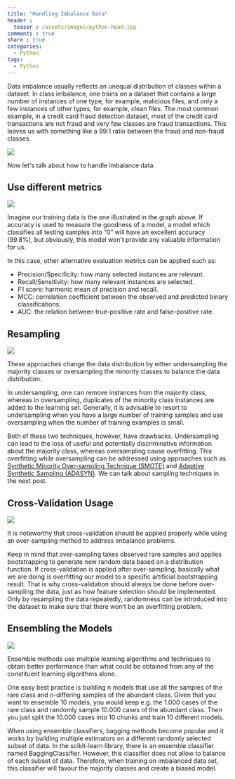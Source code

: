 ```yaml
---
title: "Handling Imbalance Data"
header : 
  teaser : /assets/images/python-head.jpg
comments : true
share : true
categories:
  - Python
tags:
  - Python
---
```


Data imbalance usually reflects an unequal distribution of classes within a dataset. In class imbalance, one trains on a dataset that contains a large number of instances of one type, for example, malicious files, and only a few instances of other types, for example, clean files. The most common example, in a credit card fraud detection dataset, most of the credit card transactions are not fraud and very few classes are fraud transactions. This leaves us with something like a 99:1 ratio between the fraud and non-fraud classes. 

![](https://www.chirunning.com/wp-content/uploads/Imbalance-Image-copy-4.jpg)

Now let's talk about how to handle imbalance data.

## Use different metrics

![](https://i.pinimg.com/474x/5c/90/84/5c9084ce818a95ec368894fcb89b5a3b.jpg)

Imagine our training data is the one illustrated in the graph above. If accuracy is used to measure the goodness of a model, a model which classifies all testing samples into “0” will have an excellent accuracy (99.8%), but obviously, this model won’t provide any valuable information for us.

In this case, other alternative evaluation metrics can be applied such as:

- Precision/Specificity: how many selected instances are relevant.
- Recall/Sensitivity: how many relevant instances are selected.
- F1 score: harmonic mean of precision and recall.
- MCC: correlation coefficient between the observed and predicted binary classifications.
- AUC: the relation between true-positive rate and false-positive rate.

## Resampling

![](https://raw.githubusercontent.com/rafjaa/machine_learning_fecib/master/src/static/img/resampling.png)

These approaches change the data distribution by either undersampling the majority classes or oversampling the minority classes to balance the data distribution.

In undersampling, one can remove instances from the majority class, whereas in oversampling, duplicates of the minority class instances are added to the learning set. Generally, it is advisable to resort to undersampling when you have a large number of training samples and use oversampling when the number of training examples is small.

Both of these two techniques, however, have drawbacks. Undersampling can lead to the loss of useful and potentially discriminative information about the majority class, whereas oversampling cause overfitting. This overfitting while oversampling can be addressed using approaches such as [Synthetic Minority Over-sampling Technique (SMOTE)](https://www.jair.org/index.php/jair/article/view/10302) and [Adaptive Synthetic Sampling (ADASYN)](https://sci2s.ugr.es/keel/pdf/algorithm/congreso/2008-He-ieee.pdf). We can talk about sampling techniques in the next post.

## Cross-Validation Usage

![](http://ethen8181.github.io/machine-learning/model_selection/img/kfolds.png)

It is noteworthy that cross-validation should be applied properly while using an over-sampling method to address imbalance problems.

Keep in mind that over-sampling takes observed rare samples and applies bootstrapping to generate new random data based on a distribution function. If cross-validation is applied after over-sampling, basically what we are doing is overfitting our model to a specific artificial bootstrapping result. That is why cross-validation should always be done before over-sampling the data, just as how feature selection should be implemented. Only by resampling the data repeatedly, randomness can be introduced into the dataset to make sure that there won’t be an overfitting problem.

## Ensembling the Models

![](https://www.kdnuggets.com/wp-content/uploads/imbalanced-data-2.png)

Ensemble methods use multiple learning algorithms and techniques to obtain better performance than what could be obtained from any of the constituent learning algorithms alone.

One easy best practice is building n models that use all the samples of the rare class and n-differing samples of the abundant class. Given that you want to ensemble 10 models, you would keep e.g. the 1.000 cases of the rare class and randomly sample 10.000 cases of the abundant class. Then you just split the 10.000 cases into 10 chunks and train 10 different models.

When using ensemble classifiers, bagging methods become popular and it works by building multiple estimators on a different randomly selected subset of data. In the scikit-learn library, there is an ensemble classifier named BaggingClassifier. However, this classifier does not allow to balance of each subset of data. Therefore, when training on imbalanced data set, this classifier will favour the majority classes and create a biased model.